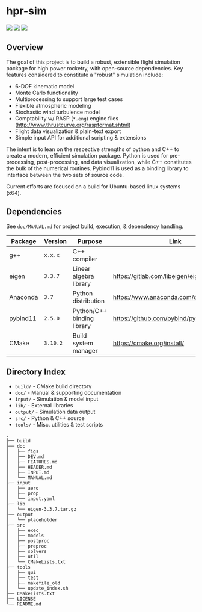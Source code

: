 # hpr-sim

![](https://img.shields.io/badge/platform-linux--64-lightgrey.svg)
![](https://img.shields.io/github/license/rdoddanavar/hpr-sim.svg)
![](https://img.shields.io/github/repo-size/rdoddanavar/hpr-sim.svg)

## Overview

The goal of this project is to build a robust, extensible flight simulation package for high power rocketry, with open-source dependencies. Key features considered to constitute a "robust" simulation include:

 - 6-DOF kinematic model
 - Monte Carlo functionality
 - Multiprocessing to support large test cases 
 - Flexible atmospheric modeling
 - Stochastic wind turbulence model
 - Comptability w/ RASP (`*.eng`) engine files (http://www.thrustcurve.org/raspformat.shtml)
 - Flight data visualization & plain-text export
 - Simple input API for additional scripting & extensions

The intent is to lean on the respective strengths of python and C++ to create a modern, efficient simulation package. Python is used for pre-processing, post-processing, and data visualization, while C++ constitutes the bulk of the numerical routines. Pybind11 is used as a binding library to interface between the two sets of source code. 

Current efforts are focused on a build for Ubuntu-based linux systems (x64). 

## Dependencies

See `doc/MANUAL.md` for project build, execution, & dependency handling. 

| Package  | Version  | Purpose                    | Link                                         |
|----------|----------|----------------------------|----------------------------------------------|
| g++      | `x.x.x`  | C++ compiler               |                                              |
| eigen    | `3.3.7`  | Linear algebra library     | https://gitlab.com/libeigen/eigen/-/releases |
| Anaconda | `3.7`    | Python distribution        | https://www.anaconda.com/distribution/       |
| pybind11 | `2.5.0`  | Python/C++ binding library | https://github.com/pybind/pybind11           |
| CMake    | `3.10.2` | Build system manager       | https://cmake.org/install/                   |

## Directory Index

 - `build/` - CMake build directory
 - `doc/` - Manual & supporting documentation
 - `input/` - Simulation & model input
 - `lib/` - External libraries
 - `output/` - Simulation data output
 - `src/` - Python & C++ source
 - `tools/` - Misc. utilities & test scripts 

```
.
├── build
├── doc
│   ├── figs
│   ├── DEV.md
│   ├── FEATURES.md
│   ├── HEADER.md
│   ├── INPUT.md
│   └── MANUAL.md
├── input
│   ├── aero
│   ├── prop
│   └── input.yaml
├── lib
│   └── eigen-3.3.7.tar.gz
├── output
│   └── placeholder
├── src
│   ├── exec
│   ├── models
│   ├── postproc
│   ├── preproc
│   ├── solvers
│   ├── util
│   └── CMakeLists.txt
├── tools
│   ├── gui
│   ├── test
│   ├── makefile_old
│   └── update_index.sh
├── CMakeLists.txt
├── LICENSE
└── README.md
```
